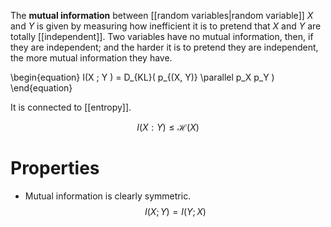 The **mutual information** between [[random variables|random variable]] $X$ and $Y$ is given by measuring how inefficient it is to pretend that $X$ and $Y$ are totally [[independent]]. Two variables have no mutual information, then, if they are independent; and the harder it is to pretend they are independent, the more mutual information they have.

\begin{equation}
I(X ; Y ) = D_{KL}( p_{(X, Y)} \parallel p_X p_Y )
\end{equation}

It is connected to [[entropy]].

$$
I(X: Y) \leq \mathcal{H}(X)
$$

# Properties

* Mutual information is clearly symmetric. $$I(X ; Y) = I(Y; X)$$